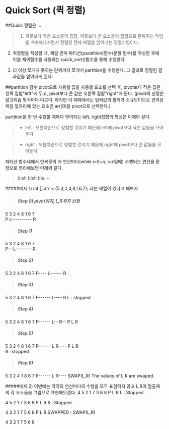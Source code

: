Quick Sort (퀵 정렬)
===

##Quick 정렬은 ...
>1. 피봇보다 작은 요소들의 집합, 피봇보다 큰 요소들의 집합으로 분류하는 작업을 계속해나가면서 정렬된 전체 배열을 얻어내는 정렬기법이다.
>
2. 퀵정렬을 작성할 때, 제일 먼저 파티션(paratition)함수(분할 함수)를 작성한 후에 이를 재귀함수를 사용하는 quick_sort()함수를 통해 수행한다
>
3. 더 이상 쪼개지 못하는 단위까지 쪼개서 partition을 수행한다. 그 결과로 정렬된 결과값을 얻어내게 된다.

##partition 함수
pivot으로 사용할 값을 사용할 요소를 선택 후, pivot보다 작은 값은 왼쪽 집합"left"에 두고, pivot보다 큰 값은 오른쪽 집합"right"에 둔다.
(pivot의 선정은 알고리즘 방식마다 다르다. 하지만 이 예제에서는 입력값의 범위가 소규모이므로 편의상 제일 앞자리에 있는 요소인 arr[0]을 pivot으로 선택한다.)

partition을 한 번 수행할 때마다 얻어지는 left, right집합의 특성은 아래와 같다.
> * left : 오름차순으로 정렬할 것이기 때문에 left에 pivot보다 작은 값들을 모아둔다.

> * right : 오름차순으로 정렬할 것이기 때문에 right에 pivot보다 큰 값들을 모아둔다.

파티션 함수내에서 반복문의 매 연산마다(while i=0~n, i=k일때) 수행되는 연산을 문장으로 정리해보면 아래와 같다.
>blah blah bla..~

#####예제 1)
int [] arr = {5,3,2,4,8,1,6,7}; 라는 배열이 있다고 해보자
> ##### Step 0) pivot위치, L,R위치 선정
5 3 2 4 8 1 6 7<br/>
P L---------- R

> ##### Step 1)
5 3 2 4 8 1 6 7<br/>
P-- L-------- R

> ##### Step 2)
5 3 2 4 8 1 6 7
P---- L------ R

> ##### Step 3)
5 3 2 4 8 1 6 7
P------ L---- R
L : stopped

> ##### Step 4)
5 3 2 4 8 1 6 7
P------ L-- R--
P       L   R

> ##### Step 5)
5 3 2 4 8 1 6 7
P------ L R----
P       L R    
R : stopped

> ##### Step 6)
5 3 2 4 1 8 6 7
P------ L R----
SWAP(L,R)
The values of L,R are swaped.

#####예제 2)
이번에는 각각의 연산마다의 수행을 모두 표현하지 않고 L,R이 멈출때의 각 요소들을 그림으로 표현해보겠다.
4 5 2 1 7 3 6 8
P L           R
L : Stopped.

4 5 2 1 7 3 6 8
P L       R
R : Stopped.

4 3 2 1 7 5 6 8
P L       R
SWAPPED : SWAP(L,R)

4 3 2 1 7 5 6 8







